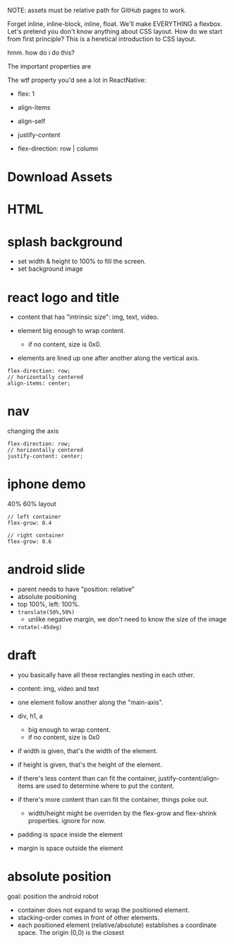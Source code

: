 NOTE: assets must be relative path for GitHub pages to work.

Forget inline, inline-block, inline, float. We'll make EVERYTHING a flexbox. Let's pretend you don't know anything about CSS layout. How do we start from first principle? This is a heretical introduction to CSS layout.

hmm. how do i do this?

The important properties are

The wtf property you'd see a lot in ReactNative:

+ flex: 1

+ align-items
+ align-self
+ justify-content
+ flex-direction: row | column

# Download Assets

# HTML

# splash background

+ set width & height to 100% to fill the screen.
+ set background image

# react logo and title

+ content that has "intrinsic size": img, text, video.

+ element big enough to wrap content.
  + if no content, size is 0x0.
+ elements are lined up one after another along the vertical axis.

```
flex-direction: row;
// horizontally centered
align-items: center;
```

# nav

changing the axis

```
flex-direction: row;
// horizontally centered
justify-content: center;
```

# iphone demo

40% 60% layout

```
// left container
flex-grow: 0.4

// right container
flex-grow: 0.6
```

# android slide

+ parent needs to have "position: relative"
+ absolute positioning
+ top 100%, left: 100%.
+ `translate(50%,50%)`
  + unlike negative margin, we don't need to know the size of the image
+ `rotate(-45deg)`

# draft

+ you basically have all these rectangles nesting in each other.

+ content: img, video and text
+ one element follow another along the "main-axis".
+ div, h1, a
  + big enough to wrap content.
  + if no content, size is 0x0
+ if width is given, that's the width of the element.
+ if height is given, that's the height of the element.

+ if there's less content than can fit the container, justify-content/align-items are used to determine where to put the content.
+ if there's more content than can fit the container, things poke out.
  + width/height might be overriden by the flex-grow and flex-shrink properties. ignore for now.

+ padding is space inside the element
+ margin is space outside the element

# absolute position

goal: position the android robot

+ container does not expand to wrap the positioned element.
+ stacking-order comes in front of other elements.
+ each positioned element (relative/absolute) establishes a coordinate space. The origin (0,0) is the closest